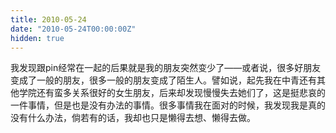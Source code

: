 ```yaml
---
title: 2010-05-24
date: "2010-05-24T00:00:00Z"
hidden: true
---
```

我发现跟pin经常在一起的后果就是我的朋友突然变少了——或者说，很多好朋友变成了一般的朋友，很多一般的朋友变成了陌生人。譬如说，起先我在中青还有其他学院还有蛮多关系很好的女生朋友，后来却发现慢慢失去她们了，这是挺悲哀的一件事情，但是也是没有办法的事情。很多事情我在面对的时候，我发现我是真的没有什么办法，倘若有的话，我却也只是懒得去想、懒得去做。